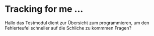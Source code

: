 # Tracking for me ...

Hallo 
das Testmodul dient zur Übersicht zum programmieren, um den Fehlerteufel schneller auf die Schliche zu kommmen
Fragen?
